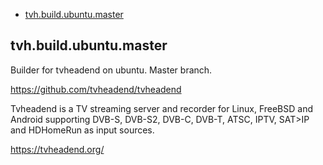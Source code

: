 <!-- START doctoc generated TOC please keep comment here to allow auto update -->
<!-- DON'T EDIT THIS SECTION, INSTEAD RE-RUN doctoc TO UPDATE -->
 

- [tvh.build.ubuntu.master](#tvhbuildubuntumaster)

<!-- END doctoc generated TOC please keep comment here to allow auto update -->

## tvh.build.ubuntu.master

Builder for tvheadend on ubuntu.
Master branch.

https://github.com/tvheadend/tvheadend

Tvheadend is a TV streaming server and recorder for Linux, FreeBSD and Android supporting DVB-S, DVB-S2, DVB-C, DVB-T, ATSC, IPTV, SAT>IP and HDHomeRun as input sources.

https://tvheadend.org/
